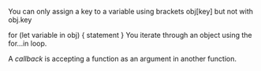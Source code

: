 You can only assign a key to a variable using brackets obj[key] but not with obj.key

for (let variable in obj) {
  statement
}
You iterate through an object using the for...in loop.

A *callback* is accepting a function as an argument in another function.
